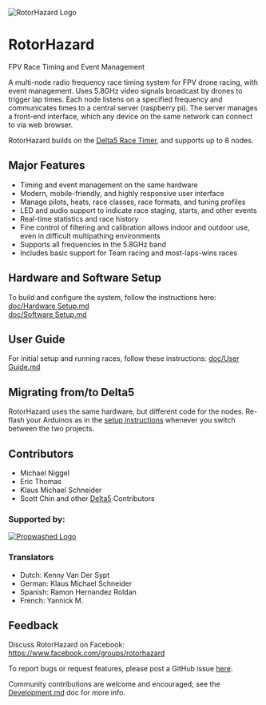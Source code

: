 ![RotorHazard Logo](/src/server/static/image/RotorHazard%20Logo.svg)

# RotorHazard
FPV Race Timing and Event Management

A multi-node radio frequency race timing system for FPV drone racing, with event management. Uses 5.8GHz video signals broadcast by drones to trigger lap times. Each node listens on a specified frequency and communicates times to a central server (raspberry pi). The server manages a front-end interface, which any device on the same network can connect to via web browser.

RotorHazard builds on the [Delta5 Race Timer](https://github.com/scottgchin/delta5_race_timer), and supports up to 8 nodes.

## Major Features
* Timing and event management on the same hardware
* Modern, mobile-friendly, and highly responsive user interface
* Manage pilots, heats, race classes, race formats, and tuning profiles
* LED and audio support to indicate race staging, starts, and other events
* Real-time statistics and race history
* Fine control of filtering and calibration allows indoor and outdoor use, even in difficult multipathing environments
* Supports all frequencies in the 5.8GHz band
* Includes basic support for Team racing and most-laps-wins races

## Hardware and Software Setup
To build and configure the system, follow the instructions here:  
[doc/Hardware Setup.md](doc/Hardware%20Setup.md)  
[doc/Software Setup.md](doc/Software%20Setup.md)

## User Guide
For initial setup and running races, follow these instructions: [doc/User Guide.md](doc/User%20Guide.md)

## Migrating from/to Delta5
RotorHazard uses the same hardware, but different code for the nodes. Re-flash your Arduinos as in the [setup instructions](doc/Software%20Setup.md#receiver-nodes-arduinos) whenever you switch between the two projects.

## Contributors
* Michael Niggel
* Eric Thomas
* Klaus Michael Schneider
* Scott Chin and other [Delta5](https://github.com/scottgchin/delta5_race_timer) Contributors

### Supported by:
[![Propwashed Logo](doc/img/Propwashed-Logo-200w.png)](https://propwashed.com)

### Translators
* Dutch: Kenny Van Der Sypt
* German: Klaus Michael Schneider
* Spanish: Ramon Hernandez Roldan
* French: Yannick M.

## Feedback

Discuss RotorHazard on Facebook:  https://www.facebook.com/groups/rotorhazard

To report bugs or request features, please post a GitHub issue [here](https://github.com/RotorHazard/RotorHazard/issues).

Community contributions are welcome and encouraged; see the [Development.md](doc/Development.md) doc for more info.
